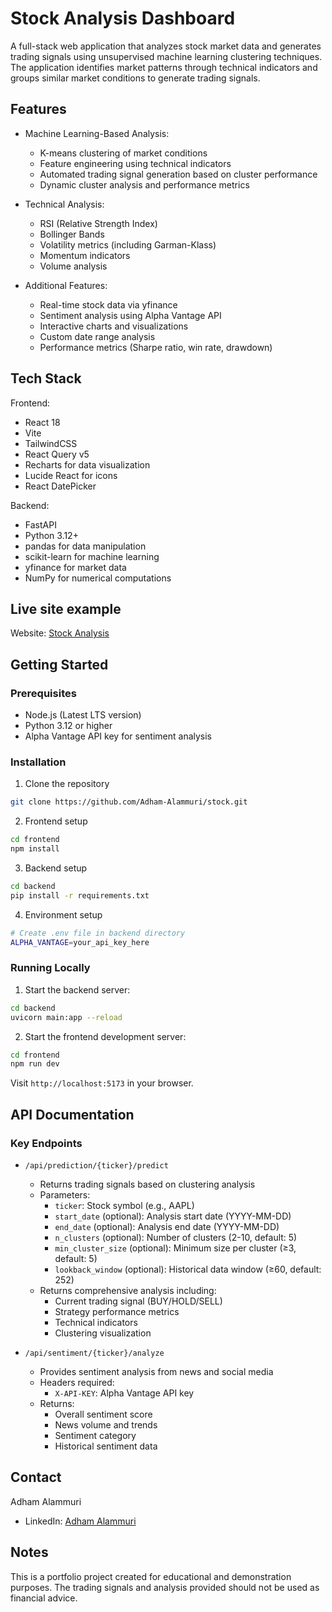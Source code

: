 # Stock Analysis Dashboard

A full-stack web application that analyzes stock market data and generates trading signals using unsupervised machine learning clustering techniques. The application identifies market patterns through technical indicators and groups similar market conditions to generate trading signals.

## Features

- Machine Learning-Based Analysis:
  - K-means clustering of market conditions
  - Feature engineering using technical indicators
  - Automated trading signal generation based on cluster performance
  - Dynamic cluster analysis and performance metrics

- Technical Analysis:
  - RSI (Relative Strength Index)
  - Bollinger Bands
  - Volatility metrics (including Garman-Klass)
  - Momentum indicators
  - Volume analysis

- Additional Features:
  - Real-time stock data via yfinance
  - Sentiment analysis using Alpha Vantage API
  - Interactive charts and visualizations
  - Custom date range analysis
  - Performance metrics (Sharpe ratio, win rate, drawdown)

## Tech Stack

Frontend:
- React 18
- Vite
- TailwindCSS
- React Query v5
- Recharts for data visualization
- Lucide React for icons
- React DatePicker

Backend:
- FastAPI
- Python 3.12+
- pandas for data manipulation
- scikit-learn for machine learning
- yfinance for market data
- NumPy for numerical computations

## Live site example
Website: [Stock Analysis](https://stock.adhamalammuri.com/) 

## Getting Started


### Prerequisites
- Node.js (Latest LTS version)
- Python 3.12 or higher
- Alpha Vantage API key for sentiment analysis

### Installation

1. Clone the repository
```bash
git clone https://github.com/Adham-Alammuri/stock.git
```

2. Frontend setup
```bash
cd frontend
npm install
```

3. Backend setup
```bash
cd backend
pip install -r requirements.txt
```

4. Environment setup
```bash
# Create .env file in backend directory
ALPHA_VANTAGE=your_api_key_here
```

### Running Locally

1. Start the backend server:
```bash
cd backend
uvicorn main:app --reload
```

2. Start the frontend development server:
```bash
cd frontend
npm run dev
```

Visit `http://localhost:5173` in your browser.

## API Documentation

### Key Endpoints

- `/api/prediction/{ticker}/predict`
  - Returns trading signals based on clustering analysis
  - Parameters:
    - `ticker`: Stock symbol (e.g., AAPL)
    - `start_date` (optional): Analysis start date (YYYY-MM-DD)
    - `end_date` (optional): Analysis end date (YYYY-MM-DD)
    - `n_clusters` (optional): Number of clusters (2-10, default: 5)
    - `min_cluster_size` (optional): Minimum size per cluster (≥3, default: 5)
    - `lookback_window` (optional): Historical data window (≥60, default: 252)
  - Returns comprehensive analysis including:
    - Current trading signal (BUY/HOLD/SELL)
    - Strategy performance metrics
    - Technical indicators
    - Clustering visualization

- `/api/sentiment/{ticker}/analyze`
  - Provides sentiment analysis from news and social media
  - Headers required:
    - `X-API-KEY`: Alpha Vantage API key
  - Returns:
    - Overall sentiment score
    - News volume and trends
    - Sentiment category
    - Historical sentiment data

## Contact

Adham Alammuri
- LinkedIn: [Adham Alammuri](https://www.linkedin.com/in/adham-alammuri-38b684214)

## Notes

This is a portfolio project created for educational and demonstration purposes. The trading signals and analysis provided should not be used as financial advice.
